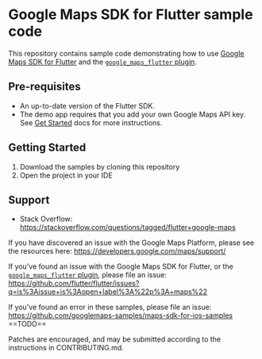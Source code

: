 <!--
![GitHub contributors](https://img.shields.io/github/contributors/googlemaps/android-samples)
![Apache-2.0](https://img.shields.io/badge/license-Apache-blue)
[![Build demos](https://github.com/googlemaps/android-samples/workflows/Build%20demos/badge.svg)](https://github.com/googlemaps/android-samples/actions?query=workflow%3A%22Build+demos%22)
[![Discord](https://img.shields.io/discord/676948200904589322)](https://discord.gg/hYsWbmk)
-->

Google Maps SDK for Flutter sample code
=======================================

<!-- ==TODO== 
<img src="images/screenshots.png" width="1024" />
-->

This repository contains sample code demonstrating how to use
[Google Maps SDK for Flutter](https://developers.google.com/maps/flutter-package/overview)
and the [`google_maps_flutter` plugin](https://pub.dev/packages/google_maps_flutter).

Pre-requisites
--------------

* An up-to-date version of the Flutter SDK.
* The demo app requires that you add your own Google Maps API key.
  See [Get Started](https://developers.google.com/maps/get-started)
  docs for more instructions.

Getting Started
---------------

1. Download the samples by cloning this repository
2. Open the project in your IDE

Support
-------

- Stack Overflow: https://stackoverflow.com/questions/tagged/flutter+google-maps

If you have discovered an issue with the Google Maps Platform, please see
the resources here: https://developers.google.com/maps/support/

If you've found an issue with the Google Maps SDK for Flutter,
or the [`google_maps_flutter` plugin](https://pub.dev/packages/google_maps_flutter),
please file an issue: https://github.com/flutter/flutter/issues?q=is%3Aissue+is%3Aopen+label%3A%22p%3A+maps%22

If you've found an error in these samples, please file an issue:
https://github.com/googlemaps-samples/maps-sdk-for-ios-samples ==TODO==

Patches are encouraged, and may be submitted according to the instructions in
CONTRIBUTING.md.
